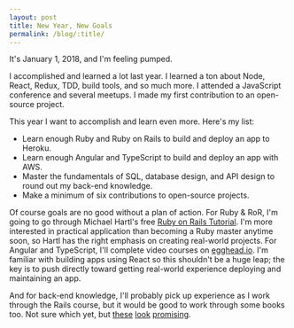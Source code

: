 ```yaml
---
layout: post
title: New Year, New Goals
permalink: /blog/:title/
---
```


It's January 1, 2018, and I'm feeling pumped.

I accomplished and learned a lot last year. I learned a ton about Node, React, Redux, TDD, build tools, and so much more. I attended a JavaScript conference and several meetups. I made my first contribution to an open-source project.

This year I want to accomplish and learn even more. Here's my list:

* Learn enough Ruby and Ruby on Rails to build and deploy an app to Heroku.
* Learn enough Angular and TypeScript to build and deploy an app with AWS.
* Master the fundamentals of SQL, database design, and API design to round out my back-end knowledge.
* Make a minimum of six contributions to open-source projects.

Of course goals are no good without a plan of action. For Ruby & RoR, I'm going to go through Michael Hartl's free [Ruby on Rails Tutorial](https://www.railstutorial.org/book). I'm more interested in practical application than becoming a Ruby master anytime soon, so Hartl has the right emphasis on creating real-world projects. For Angular and TypeScript, I'll complete video courses on [egghead.io](https://egghead.io). I'm familiar with building apps using React so this shouldn't be a huge leap; the key is to push directly toward getting real-world experience deploying and maintaining an app.

And for back-end knowledge, I'll probably pick up experience as I work through the Rails course, but it would be good to work through some books too. Not sure which yet, but [these](https://www.amazon.com/SQL-Queries-Mere-Mortals-Hands/dp/0321992474) [look](https://www.amazon.com/Database-Design-Mere-Mortals-Hands/dp/0321884493) [promising](https://www.amazon.com/RESTful-Web-Services-Cookbook-Scalability/dp/0596801688).
